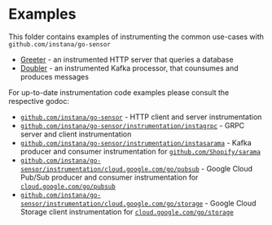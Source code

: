 Examples
========

This folder contains examples of instrumenting the common use-cases with `github.com/instana/go-sensor`

* [Greeter](./http-database-greeter) - an instrumented HTTP server that queries a database
* [Doubler](./kafka-producer-consumer) - an instrumented Kafka processor, that counsumes and produces messages

For up-to-date instrumentation code examples please consult the respective godoc:

* [`github.com/instana/go-sensor`](https://pkg.go.dev/github.com/instana/go-sensor?tab=doc#pkg-overview) - HTTP client and server instrumentation
* [`github.com/instana/go-sensor/instrumentation/instagrpc`](https://pkg.go.dev/github.com/instana/go-sensor/instrumentation/instagrpc?tab=doc#pkg-overview) - GRPC server and client instrumentation
* [`github.com/instana/go-sensor/instrumentation/instasarama`](https://pkg.go.dev/github.com/instana/go-sensor/instrumentation/instasarama?tab=doc#pkg-overview) - Kafka producer and consumer instrumentation for [`github.com/Shopify/sarama`](https://github.com/Shopify/sarama)
* [`github.com/instana/go-sensor/instrumentation/cloud.google.com/go/pubsub`](https://pkg.go.dev/github.com/instana/go-sensor/instrumentation/cloud.google.com/go/pubsub?tab=doc#pkg-overview) - Google Cloud Pub/Sub producer and consumer instrumentation for [`cloud.google.com/go/pubsub`](https://cloud.google.com/go/pubsub)
* [`github.com/instana/go-sensor/instrumentation/cloud.google.com/go/storage`](https://pkg.go.dev/github.com/instana/go-sensor/instrumentation/cloud.google.com/go/storage?tab=doc#pkg-overview) - Google Cloud Storage client instrumentation for [`cloud.google.com/go/storage`](https://cloud.google.com/go/storage)
